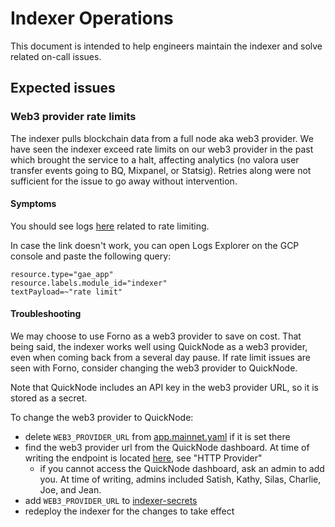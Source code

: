 # Indexer Operations

This document is intended to help engineers maintain the indexer and solve related on-call issues.

## Expected issues

### Web3 provider rate limits

The indexer pulls blockchain data from a full node aka web3 provider. We have seen the indexer exceed rate limits on 
our web3 provider in the past which brought the service to a halt, affecting analytics (no valora user transfer 
events going to BQ, Mixpanel, or Statsig). Retries along were not sufficient for the issue to go away without 
intervention.

#### Symptoms

You should see logs [here](https://console.cloud.google.com/logs/query;query=resource.type%3D%22gae_app%22%0Aresource.labels.module_id%3D%22indexer%22%0AtextPayload%3D~%22rate%20limit%22?project=celo-mobile-mainnet) related to rate limiting.

In case the link doesn't work, you can open Logs Explorer on the GCP console and paste the following query:
```
resource.type="gae_app"
resource.labels.module_id="indexer"
textPayload=~"rate limit"
```

#### Troubleshooting

We may choose to use Forno as a web3 provider to save on cost. That being said, the indexer works well using QuickNode 
as a web3 provider, even when coming back from a several day pause. If rate limit issues are seen with Forno, consider 
changing the web3 provider to QuickNode. 

Note that QuickNode includes an API key in the web3 provider URL, so it is stored as a secret.

To change the web3 provider to QuickNode:
- delete `WEB3_PROVIDER_URL` from [app.mainnet.yaml](https://github.com/valora-inc/indexer/blob/bcd3d59a6ca622de528bcbc59a4ccb80cb78c631/app.mainnet.yaml#L6) if it is set there
- find the web3 provider url from the QuickNode dashboard. At time of writing the endpoint is located [here](https://dashboard.quicknode.com/endpoints/166850), see "HTTP Provider"
  - if you cannot access the QuickNode dashboard, ask an admin to add you. At time of writing, admins included Satish, Kathy, Silas, Charlie, Joe, and Jean.
- add `WEB3_PROVIDER_URL` to [indexer-secrets](https://console.cloud.google.com/security/secret-manager/secret/indexer-secrets/versions?project=celo-mobile-mainnet)
- redeploy the indexer for the changes to take effect
